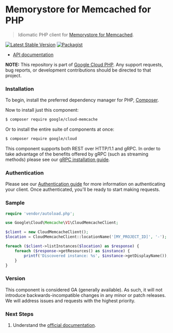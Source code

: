 # Memorystore for Memcached for PHP

> Idiomatic PHP client for [Memorystore for Memcached](https://cloud.google.com/memorystore/).

[![Latest Stable Version](https://poser.pugx.org/google/cloud-memcache/v/stable)](https://packagist.org/packages/google/cloud-memcache) [![Packagist](https://img.shields.io/packagist/dm/google/cloud-memcache.svg)](https://packagist.org/packages/google/cloud-memcache)

* [API documentation](http://googleapis.github.io/google-cloud-php/#/docs/cloud-memcache/latest/memcache/readme)

**NOTE:** This repository is part of [Google Cloud PHP](https://github.com/googleapis/google-cloud-php). Any
support requests, bug reports, or development contributions should be directed to
that project.

### Installation

To begin, install the preferred dependency manager for PHP, [Composer](https://getcomposer.org/).

Now to install just this component:

```sh
$ composer require google/cloud-memcache
```

Or to install the entire suite of components at once:

```sh
$ composer require google/cloud
```

This component supports both REST over HTTP/1.1 and gRPC. In order to take advantage of the benefits offered by gRPC (such as streaming methods)
please see our [gRPC installation guide](https://cloud.google.com/php/grpc).

### Authentication

Please see our [Authentication guide](https://github.com/googleapis/google-cloud-php/blob/main/AUTHENTICATION.md) for more information
on authenticating your client. Once authenticated, you'll be ready to start making requests.

### Sample

```php
require 'vendor/autoload.php';

use Google\Cloud\Memcache\V1\CloudMemcacheClient;

$client = new CloudMemcacheClient();
$location = CloudMemcacheClient::locationName('[MY_PROJECT_ID]', '-');

foreach ($client->listInstances($location) as $response) {
    foreach ($response->getResources() as $instance) {
        printf('Discovered instance: %s', $instance->getDisplayName());
    }
}
```

### Version

This component is considered GA (generally available). As such, it will not introduce backwards-incompatible changes in
any minor or patch releases. We will address issues and requests with the highest priority.

### Next Steps

1. Understand the [official documentation](https://cloud.google.com/memorystore/docs/memcached/).
